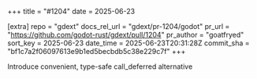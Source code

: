 +++
title = "#1204"
date = 2025-06-23

[extra]
repo = "gdext"
docs_rel_url = "gdext/pr-1204/godot"
pr_url = "https://github.com/godot-rust/gdext/pull/1204"
pr_author = "goatfryed"
sort_key = 2025-06-23
date_time = 2025-06-23T20:31:28Z
commit_sha = "bf1c7a2f06097613e9b1ed5becbdb5c38e229c7f"
+++

Introduce convenient, type-safe call_deferred alternative

